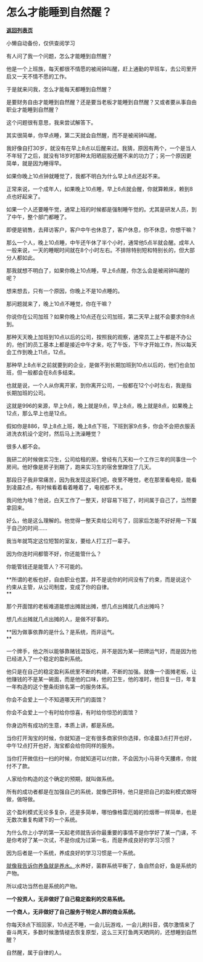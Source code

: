 # 怎么才能睡到自然醒？

[**返回列表页**](/gzh/记忆承载3)

小懒自动备份，仅供查阅学习

有人问了我一个问题，怎么才能睡到自然醒？

他是一个上班族，每天都很不情愿的被闹钟叫醒，赶上通勤的早班车，去公司里开启又一天不情不愿的工作。

于是就来问我，怎么才能每天都睡到自然醒？

是要财务自由才能睡到自然醒？还是要当老板才能睡到自然醒？又或者要从事自由职业才能睡到自然醒？

这个问题很有意思，我来尝试解答下。  

其实很简单，你早点睡，第二天就会自然醒，而不是被闹钟叫醒。

我好像自打30岁，就没有在早上8点以后醒来过。我猜，原因有两个，一个是当人不年轻了之后，就没有18岁时那种太阳晒屁股还醒不来的功力了；另一个原因更简单，就是因为睡得早。  

如果你晚上10点钟就睡觉了，我都不明白为什么早上8点还起不来。  

正常来说，一个成年人，如果晚上10点睡，早上6点就会醒，你就算赖床，赖到8点也好起来了。  

如果一个人还要睡午觉，通常上班的时候都是强制睡午觉的。尤其是研发人员，到了中午，整个部门都睡了。  

即便是销售，去拜访客户，客户中午也休息了，客户休息，你不休息，你想干嘛？  

那么一个人，晚上10点睡，中午还午休了半个小时，通常他5点半就会醒。成年人一般来说，一天的睡眠时间就在8个小时左右。不排除特别短和特别长的，但大部分人都如此。

那我就想不明白了，如果你晚上10点睡，早上6点醒，你怎么会是被闹钟叫醒的呢？  

想来想去，只有一个原因，你晚上不是10点睡的。  

那问题就来了，晚上10点不睡觉，你在干嘛？

你说你在公司加班？如果你晚上10点还在公司加班，第二天早上就不会要求你8点到。  

那种天天晚上加班到10点以后的公司，按照我的观察，通常员工上午都是不办公的，他们的员工基本上都是接近中午才来，吃了午饭，下午才开始工作，所以每天会工作到晚上11点，12点。  

那种早上8点半之前就要到的企业，是做不到长期加班到10点以后的，他们也会加班，但一般都会在8点多结束。  

也就是说，一个人从你离开家，到你离开公司，一般都在12个小时左右，我是指长期加班的公司。  

这就是996的来源，早上9点，晚上就是9点，早上8点，晚上就是8点，如果晚上12点，那么早上也是12点。

假如你是886，早上8点上班，晚上8点下班，下班到家9点多，你会不会把衣服丢进洗衣机设个定时，然后马上洗澡睡觉？  

很多人都不会。

我研二的时候做实习生，公司给租的房。曾经有几天和一个工作三年的同事住一个房间。他好像是房子到期了，跑来实习生的宿舍里蹭住了几天。  

那段日子我非常痛苦，因为我发现这哥们吧，夜里不睡觉，老在那里看电视，能看到凌晨2点，有时候看着看着睡着了，电视都不关。

我问他为啥？他说，白天工作了一整天，好容易下班了，时间属于自己了，当然要拿回来。  

好么，他是这么理解的。他觉得一整天卖给公司亏了，回家后怎能不好好用一下属于自己的时间......  

我当年就笃定这位短暂的室友，要给人打工打一辈子。

因为你连时间都管不好，你还能管什么？  

你能管钱还是能管人？不可能的。  

 **所谓的老板也好，自由职业也罢，并不是说你的时间没有了约束，而是说这个约束从主管，从公司制度，变成了你的自律。  
**

那个开面馆的老板难道能想出摊就出摊，想几点出摊就几点出摊吗？  

想几点出摊就几点出摊的人，是做不好事的。  

 **因为做事依靠的是什么？是系统，而非运气。  
**

一个牌手，他之所以能够靠赌钱混饭吃，并不是因为某一把牌运气好，而是因为他已经进入了一个稳定的盈利系统。  

他只是在自己的稳定盈利系统里不断的构建，不断的加强。就像一个面摊老板，让他赚钱的不是某一碗面，而是他的口味，他的卫生，他的准时，他日复一日，年复一年构造的这个整条街排名第一的服务体系。  

你会不会爱上一个不知道哪天开门的面馆？  

你会不会爱上一个有时给你惊喜，有时给你惊恐的面馆？

你身边所有成功的生意，本质上讲，都是系统。  

当你打开淘宝的时候，你就知道一定有很多商家供你选择，你凌晨3点打开也好，中午12点打开也好，淘宝都会给你同样的服务。  

当你打开微信扫一扫的时候，你就知道可以付款，不会因为小马哥今天腰疼，你就付不了款。  

人家给你构造的这个确定的预期，就叫做系统。  

所有的成功者都是在加强自己的系统，就像巴菲特，他只是把自己的盈利模式做呀做，做呀做。  

这个盈利模式无论多复杂，还是多简单，哪怕像格雷厄姆的捡烟蒂一样简单，也是无数次重复构建下的一个系统。

为什么你上小学的第一天起老师就告诉你最重要的事情不是你学好了某一门课，不是你考好了某一次试，不是你成为过第一名，而是养成良好的学习习惯？  

因为后者是一个系统，养成良好的学习习惯是一个系统。  

[就像我告诉你养鱼就是养水。](http://mp.weixin.qq.com/s?__biz=MzU3NDc5Nzc0NQ==&mid=2247520992&idx=1&sn=6d988ad45c1d9139c87dee37b764fade&chksm=fd2e303eca59b92871f624bf9a21b208d726d029e63ae6fed25859947fcab139e8d6c50d415c&scene=21#wechat_redirect)水养好，菌群系统平衡了，鱼自然会好，鱼是系统的产物。  

所以成功当然也是系统的产物。  

 **一个投资人，无非做好了自己稳定盈利的交易系统。**

 **一个商人，无非做好了自己服务于特定人群的商业系统。**

你每天8点下班回家，10点还不睡，一会儿玩游戏，一会儿刷抖音，偶尔激情来了奋斗两天，多数时候激情褪去恢复原型，这么三天打鱼两天晒网的，还想睡到自然醒？

自然醒，属于自律的人。


